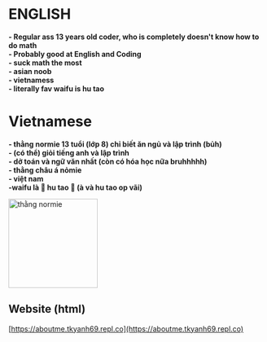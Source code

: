 # ENGLISH

**- Regular ass 13 years old coder, who is completely doesn't know how to do math** <br>
**- Probably good at English and Coding** <br>
**- suck math the most** <br>
**- asian noob** <br>
**- vietnamess** <br>
**- literally fav waifu is hu tao** <br>

# Vietnamese
**- thằng normie 13 tuổi (lớp 8) chỉ biết ăn ngủ và lập trình (bủh)**  <br>
**- (có thể) giỏi tiếng anh và lập trình** <br>
**- dở toán và ngữ văn nhất (còn có hóa học nữa bruhhhhh)** <br>
**- thằng châu á nỏmie** <br>
**- việt nam** <br>
**-waifu là 💞 hu tao 💞 (à và hu tao op vãi)** <br>

<img src="stuff/hutao.png" alt="thằng normie" width="175" height="175"/>

## Website (html)
[https://aboutme.tkyanh69.repl.co](https://aboutme.tkyanh69.repl.co)
